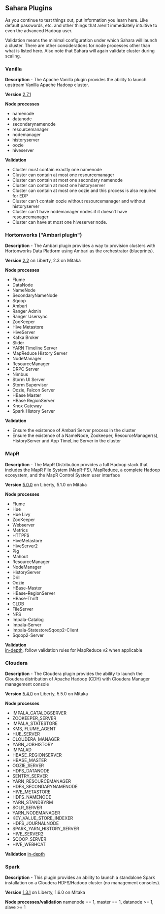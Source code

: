 ## Sahara Plugins
As you continue to test things out, put information you learn here. Like default passwords, etc. 
and other things that aren't immediately intuitive to even the advanced Hadoop user.  

Validation means the minimal configuration under which Sahara will launch a cluster. 
There are other considerations for node processes other than what is listed here. 
Also note that Sahara will again validate cluster during scaling.

### Vanilla  
**Description** - The Apache Vanilla plugin provides the ability to launch upstream Vanilla Apache Hadoop cluster.

**Version** [2.7.1](http://hadoop.apache.org/releases.html)

**Node processes**
 -  namenode
 -  datanode
 -  secondarynamenode
 -  resourcemanager
 -  nodemanager
 -  historyserver
 -  oozie
 -  hiveserver 

**Validation**  
 -  Cluster must contain exactly one namenode  
 -  Cluster can contain at most one resourcemanager  
 -  Cluster can contain at most one secondary namenode  
 -  Cluster can contain at most one historyserver  
 -  Cluster can contain at most one oozie and this process is also required for EDP  
 -  Cluster can’t contain oozie without resourcemanager and without historyserver  
 -  Cluster can’t have nodemanager nodes if it doesn’t have resourcemanager  
 -  Cluster can have at most one hiveserver node.  

### Hortonworks ("Ambari plugin")  
**Description** - The Ambari plugin provides a way to provision clusters with 
Hortonworks Data Platform using Ambari as the orchestrator (blueprints). 

**Version** [2.2](http://hortonworks.com/blog/available-now-hdp-2-2/) on Liberty, 2.3 on Mitaka 

**Node processes**
 -  Flume
 -  DataNode
 -  NameNode
 -  SecondaryNameNode
 -  Sqoop
 -  Ambari
 -  Ranger Admin
 -  Ranger Usersync
 -  ZooKeeper
 -  Hive Metastore
 -  HiveServer
 -  Kafka Broker
 -  Slider
 -  YARN Timeline Server
 -  MapReduce History Server
 -  NodeManager
 -  ResourceManager
 -  DRPC Server
 -  Nimbus
 -  Storm UI Server
 -  Storm Supervisor
 -  Oozie, Falcon Server
 -  HBase Master
 -  HBase RegionServer
 -  Knox Gateway
 -  Spark History Server

**Validation**  
 -  Ensure the existence of Ambari Server process in the cluster  
 -  Ensure the existence of a NameNode, Zookeeper, ResourceManager(s), HistoryServer and App TimeLine Server in the cluster  

### MapR  
**Description** - The MapR Distribution provides a full Hadoop stack that includes the MapR File System (MapR-FS), 
MapReduce, a complete Hadoop ecosystem, and the MapR Control System user interface  

**Version** [5.0.0](http://doc.mapr.com/display/RelNotes/Version+5.0+Release+Notes) on Liberty, 5.1.0 on Mitaka  

**Node processes**
 -  Flume
 -  Hue
 -  Hue Livy
 -  ZooKeeper
 -  Webserver
 -  Metrics
 -  HTTPFS
 -  HiveMetastore
 -  HiveServer2
 -  Pig
 -  Mahout
 -  ResourceManager
 -  NodeManager
 -  HistoryServer
 -  Drill
 -  Oozie
 -  HBase-Master
 -  HBase-RegionServer
 -  HBase-Thrift
 -  CLDB
 -  FileServer
 -  NFS
 -  Impala-Catalog
 -  Impala-Server
 -  Impala-StatestoreSqoop2-Client
 -  Sqoop2-Server  

**Validation**  
[in-depth](http://docs.openstack.org/developer/sahara/userdoc/mapr_plugin.html#cluster-validation), 
follow validation rules for MapReduce v2 when applicable 

### Cloudera  

**Description** - The Cloudera plugin provides the ability to launch the Cloudera 
distribution of Apache Hadoop (CDH) with Cloudera Manager management console  

**Version** [5.4.0](http://blog.cloudera.com/blog/2015/04/cloudera-enterprise-5-4-is-released/) on Liberty, 5.5.0 on Mitaka  

**Node processes**
 -  IMPALA_CATALOGSERVER
 -  ZOOKEEPER_SERVER
 -  IMPALA_STATESTORE
 -  KMS, FLUME_AGENT
 -  HUE_SERVER
 -  CLOUDERA_MANAGER
 -  YARN_JOBHISTORY
 -  IMPALAD
 -  HBASE_REGIONSERVER
 -  HBASE_MASTER
 -  OOZIE_SERVER
 -  HDFS_DATANODE
 -  SENTRY_SERVER
 -  YARN_RESOURCEMANAGER
 -  HDFS_SECONDARYNAMENODE
 -  HIVE_METASTORE
 -  HDFS_NAMENODE
 -  YARN_STANDBYRM
 -  SOLR_SERVER
 -  YARN_NODEMANAGER
 -  KEY_VALUE_STORE_INDEXER
 -  HDFS_JOURNALNODE
 -  SPARK_YARN_HISTORY_SERVER
 -  HIVE_SERVER2
 -  SQOOP_SERVER
 -  HIVE_WEBHCAT    

**Validation** [in-depth](http://docs.openstack.org/developer/sahara/userdoc/cdh_plugin.html#cluster-validation)  

### Spark  
**Description** - This plugin provides an ability to launch a standalone Spark installation on a 
Cloudera HDFS/Hadoop cluster (no management consoles).  

**Version** [1.3.1](https://spark.apache.org/releases/spark-release-1-3-1.html) on Liberty, 1.6.0 on Mitaka  

**Node processes/validation** namenode == 1, master == 1, datanode >= 1, slave >= 1
